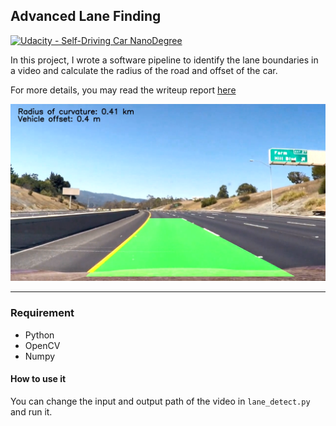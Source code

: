 ## Advanced Lane Finding
[![Udacity - Self-Driving Car NanoDegree](https://s3.amazonaws.com/udacity-sdc/github/shield-carnd.svg)](http://www.udacity.com/drive)


In this project, I wrote a software pipeline to identify the lane boundaries in a video and calculate the radius of the road and offset of the car. 

For more details, you may read the writeup report [here](./writeup_report.md)

[image1]: ./output_images/output_sample.png "Output"

![alt text][image1]

------
### Requirement

* Python
* OpenCV
* Numpy

#### How to use it
 You can change the input and output path of the video in `lane_detect.py` and run it.
